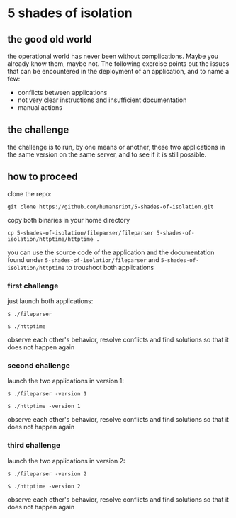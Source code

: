 # 5 shades of isolation

## the good old world

the operational world has never been without complications. Maybe you already know them, maybe not. The following exercise points out the issues that can be encountered in the deployment of an application, and to name a few:

- conflicts between applications
- not very clear instructions and insufficient documentation
- manual actions

## the challenge

the challenge is to run, by one means or another, these two applications in the same version on the same server, and to see if it is still possible.

## how to proceed

clone the repo:

`git clone https://github.com/humansriot/5-shades-of-isolation.git`

copy both binaries in your home directory

`cp 5-shades-of-isolation/fileparser/fileparser 5-shades-of-isolation/httptime/httptime .`

you can use the source code of the application and the documentation found under `5-shades-of-isolation/fileparser` and `5-shades-of-isolation/httptime` to troushoot both applications

### first challenge

just launch both applications:

`$ ./fileparser`

`$ ./httptime`

observe each other's behavior, resolve conflicts and find solutions so that it does not happen again

### second challenge

launch the two applications in version 1:

`$ ./fileparser -version 1`

`$ ./httptime -version 1`

observe each other's behavior, resolve conflicts and find solutions so that it does not happen again

### third challenge

launch the two applications in version 2:

`$ ./fileparser -version 2`

`$ ./httptime -version 2`

observe each other's behavior, resolve conflicts and find solutions so that it does not happen again
